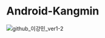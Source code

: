 # Android-Kangmin
![github_이강민_ver1-2](https://user-images.githubusercontent.com/70698151/135753336-a63f05c3-d45e-467f-9c0e-39fcb3f33cca.png)
